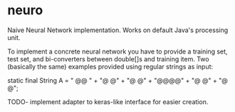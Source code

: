 # neuro
Naive Neural Network implementation.
Works on default Java's processing unit.

To implement a concrete neural network you have to provide a training set, test set, and bi-converters between double[]s and training item.
Two (basically the same) examples provided using regular strings as input:

static final String A =
                " @@ "
              + "@  @"
              + "@  @"
              + "@@@@"
              + "@  @"
              + "@  @";

TODO- implement adapter to keras-like interface for easier creation.

